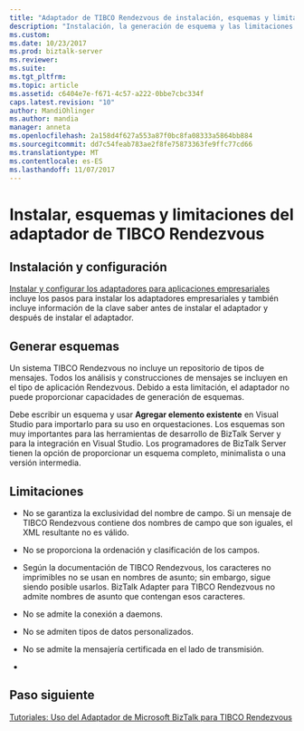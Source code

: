 ```yaml
---
title: "Adaptador de TIBCO Rendezvous de instalación, esquemas y limitaciones | Documentos de Microsoft"
description: "Instalación, la generación de esquema y las limitaciones del adaptador de BizTalk para TIBCO Rendezvous en BizTalk Server"
ms.custom: 
ms.date: 10/23/2017
ms.prod: biztalk-server
ms.reviewer: 
ms.suite: 
ms.tgt_pltfrm: 
ms.topic: article
ms.assetid: c6404e7e-f671-4c57-a222-0bbe7cbc334f
caps.latest.revision: "10"
author: MandiOhlinger
ms.author: mandia
manager: anneta
ms.openlocfilehash: 2a158d4f627a553a87f0bc8fa08333a5864bb884
ms.sourcegitcommit: dd7c54feab783ae2f8fe75873363fe9ffc77cd66
ms.translationtype: MT
ms.contentlocale: es-ES
ms.lasthandoff: 11/07/2017
---
```

# <a name="install-schemas-and-limitations-of-the-tibco-rendezvous-adapter"></a>Instalar, esquemas y limitaciones del adaptador de TIBCO Rendezvous

## <a name="install-and-setup"></a>Instalación y configuración

[Instalar y configurar los adaptadores para aplicaciones empresariales](../adapters-and-accelerators/install-configure-biztalk-adapters-enterprise-applications.md) incluye los pasos para instalar los adaptadores empresariales y también incluye información de la clave saber antes de instalar el adaptador y después de instalar el adaptador. 

## <a name="generate-schemas"></a>Generar esquemas
Un sistema TIBCO Rendezvous no incluye un repositorio de tipos de mensajes. Todos los análisis y construcciones de mensajes se incluyen en el tipo de aplicación Rendezvous. Debido a esta limitación, el adaptador no puede proporcionar capacidades de generación de esquemas.  
  
Debe escribir un esquema y usar **Agregar elemento existente** en Visual Studio para importarlo para su uso en orquestaciones. Los esquemas son muy importantes para las herramientas de desarrollo de BizTalk Server y para la integración en Visual Studio. Los programadores de BizTalk Server tienen la opción de proporcionar un esquema completo, minimalista o una versión intermedia.  

## <a name="limitations"></a>Limitaciones

- No se garantiza la exclusividad del nombre de campo. Si un mensaje de TIBCO Rendezvous contiene dos nombres de campo que son iguales, el XML resultante no es válido.  
  
-   No se proporciona la ordenación y clasificación de los campos.  
  
-   Según la documentación de TIBCO Rendezvous, los caracteres no imprimibles no se usan en nombres de asunto; sin embargo, sigue siendo posible usarlos. BizTalk Adapter para TIBCO Rendezvous no admite nombres de asunto que contengan esos caracteres.  
  
-   No se admite la conexión a daemons.  
  
-   No se admiten tipos de datos personalizados.  
  
-   No se admite la mensajería certificada en el lado de transmisión.  
-   
## <a name="next-step"></a>Paso siguiente

[Tutoriales: Uso del Adaptador de Microsoft BizTalk para TIBCO Rendezvous](../core/tutorials-using-the-microsoft-biztalk-adapter-for-tibco-rendezvous.md)  
